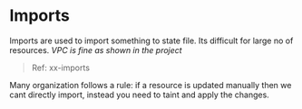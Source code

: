 # Imports

Imports are used to import something to state file. Its difficult for large no of resources. *VPC is fine as shown in the project*

> Ref: xx-imports

Many organization follows a rule: if a resource is updated manually then we cant directly import, instead you need to taint and apply the changes.
